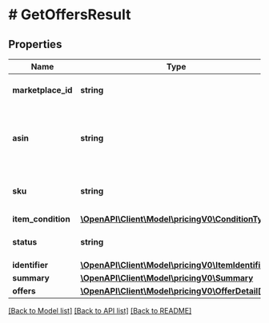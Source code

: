 # # GetOffersResult

## Properties

Name | Type | Description | Notes
------------ | ------------- | ------------- | -------------
**marketplace_id** | **string** | A marketplace identifier. |
**asin** | **string** | The Amazon Standard Identification Number (ASIN) of the item. | [optional]
**sku** | **string** | The stock keeping unit (SKU) of the item. | [optional]
**item_condition** | [**\OpenAPI\Client\Model\pricingV0\ConditionType**](ConditionType.md) |  |
**status** | **string** | The status of the operation. |
**identifier** | [**\OpenAPI\Client\Model\pricingV0\ItemIdentifier**](ItemIdentifier.md) |  |
**summary** | [**\OpenAPI\Client\Model\pricingV0\Summary**](Summary.md) |  |
**offers** | [**\OpenAPI\Client\Model\pricingV0\OfferDetail[]**](OfferDetail.md) |  |

[[Back to Model list]](../../README.md#models) [[Back to API list]](../../README.md#endpoints) [[Back to README]](../../README.md)
